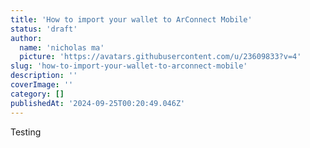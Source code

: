 ```yaml
---
title: 'How to import your wallet to ArConnect Mobile'
status: 'draft'
author:
  name: 'nicholas ma'
  picture: 'https://avatars.githubusercontent.com/u/23609833?v=4'
slug: 'how-to-import-your-wallet-to-arconnect-mobile'
description: ''
coverImage: ''
category: []
publishedAt: '2024-09-25T00:20:49.046Z'
---
```


Testing

